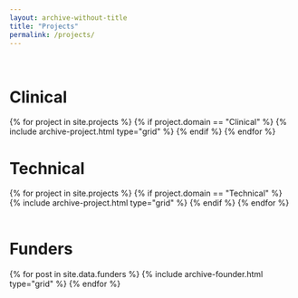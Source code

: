 ```yaml
---
layout: archive-without-title
title: "Projects"
permalink: /projects/
---
```

<br>

<h1>Clinical</h1>
<div class="grid__wrapper">
  {% for project in site.projects %}
      {% if project.domain == "Clinical" %}
        {% include archive-project.html type="grid" %}
      {% endif %}
  {% endfor %}
</div>

<!-- Do not remove -->
<div style="clear:both;"></div>
<!-- Do not remove -->

<h1>Technical</h1>
<div class="grid__wrapper">
  {% for project in site.projects %}
      {% if project.domain == "Technical" %}
        {% include archive-project.html type="grid" %}
      {% endif %}
  {% endfor %}
</div>

<!-- Do not remove -->
<div style="clear:both;"></div>
<!-- Do not remove -->

<br>

<h1>Funders</h1>
<div class="grid__wrapper">
{% for post in site.data.funders %}
    {% include archive-founder.html type="grid" %}
{% endfor %}
</div>
